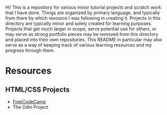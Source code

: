 Hi! This is a repository for various minor tutorial projects and scratch work that I have done. Things are organized by primary language, and typically from there by which resource I was following in creating it. Projects in this directory are typically minor and solely created for learning purposes. Projects that get much larger in scope, serve potential use for others, or may serve as strong portfolio pieces may be removed from this directory and placed into their own repositories. This README in particular may also serve as a way of keeping track of various learning resources and my progress through them.

# Resources
## HTML/CSS Projects
- [FreeCodeCamp](https://www.freecodecamp.org/opeyer)
- The Odin Project